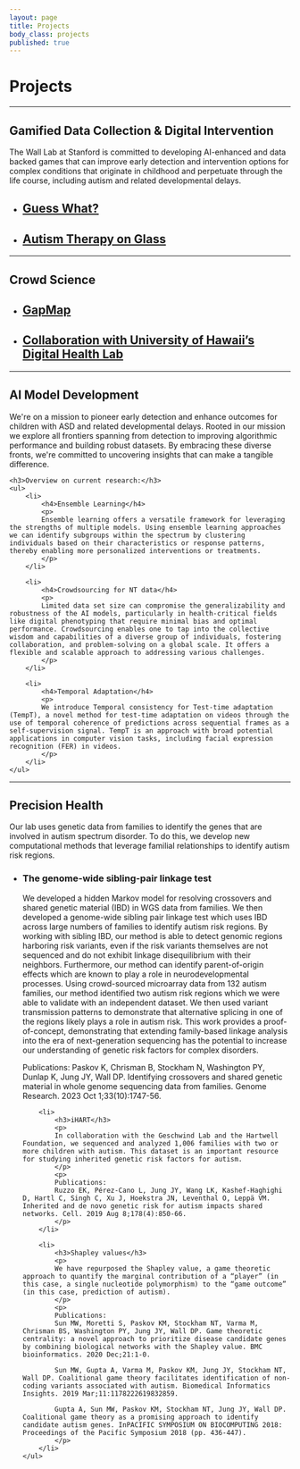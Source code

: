 ```yaml
---
layout: page
title: Projects
body_class: projects
published: true
---
```


# Projects
<hr>
<div class="row">
	<h2>Gamified Data Collection & Digital Intervention</h2>
    <p>
    The Wall Lab at Stanford is committed to developing AI-enhanced and data backed games that can improve early detection and intervention options for complex conditions that originate in childhood and perpetuate through the life course, including autism and related developmental delays.
    </p>
	<ul>
		<li><a href="{{ site.url }}/projects/guess-what/"><h2>Guess What?</h2></a></li>
		<li><a href="{{ site.url }}/projects/autism-therapy-on-glass/"><h2>Autism Therapy on Glass</h2></a></li>
	</ul>
</div>

<hr>
<div class="row">
	<h2>Crowd Science</h2>
    <p>
    </p>
	<ul>
		<li><a href="{{ site.url }}/projects/gapmap/"><h2>GapMap</h2></a></li>
		<li><a href="https://hawaiidigitalhealthlab.com/"><h2>Collaboration with University of Hawaii’s Digital Health Lab</h2></a></li>
	</ul>
</div>

<hr>
<div class="row">
	<h2>AI Model Development</h2>
    <p>
	We're on a mission to pioneer early detection and enhance outcomes for children with ASD and related developmental delays. Rooted in our mission we explore all frontiers spanning from detection to improving algorithmic performance and building robust datasets. By embracing these diverse fronts, we're committed to uncovering insights that can make a tangible difference.
    </p>
	
	<h3>Overview on current research:</h3>
	<ul>
		<li>
			<h4>Ensemble Learning</h4>
			<p>
			Ensemble learning offers a versatile framework for leveraging the strengths of multiple models. Using ensemble learning approaches we can identify subgroups within the spectrum by clustering individuals based on their characteristics or response patterns, thereby enabling more personalized interventions or treatments.
			</p>
		</li>

		<li>
			<h4>Crowdsourcing for NT data</h4>
			<p>
			Limited data set size can compromise the generalizability and robustness of the AI models, particularly in health-critical fields like digital phenotyping that require minimal bias and optimal performance. Crowdsourcing enables one to tap into the collective wisdom and capabilities of a diverse group of individuals, fostering collaboration, and problem-solving on a global scale. It offers a flexible and scalable approach to addressing various challenges.
			</p>
		</li>

		<li>
			<h4>Temporal Adaptation</h4>
			<p>
			We introduce Temporal consistency for Test-time adaptation (TempT), a novel method for test-time adaptation on videos through the use of temporal coherence of predictions across sequential frames as a self-supervision signal. TempT is an approach with broad potential applications in computer vision tasks, including facial expression recognition (FER) in videos.
			</p>
		</li>
	</ul>
	
</div>

<hr>
<div class="row">
	<h2>Precision Health</h2>
	<p>
	Our lab uses genetic data from families to identify the genes that are involved in autism spectrum disorder. To do this, we develop new computational methods that leverage familial relationships to identify autism risk regions.
	</p>
	<ul>
		<li>
			<h3>The genome-wide sibling-pair linkage test</h3>
			<p>
			We developed a hidden Markov model for resolving crossovers and shared genetic material (IBD) in WGS data from families. We then developed a genome-wide sibling pair linkage test which uses IBD across large numbers of families to identify autism risk regions. By working with sibling IBD, our method is able to detect genomic regions harboring risk variants, even if the risk variants themselves are not sequenced and do not exhibit linkage disequilibrium with their neighbors. Furthermore, our method can identify parent-of-origin effects which are known to play a role in neurodevelopmental processes. Using crowd-sourced microarray data from 132 autism families, our method identified two autism risk regions which we were able to validate with an independent dataset. We then used variant transmission patterns to demonstrate that alternative splicing in one of the regions likely plays a role in autism risk. This work provides a proof-of-concept, demonstrating that extending family-based linkage analysis into the era of next-generation sequencing has the potential to increase our understanding of genetic risk factors for complex disorders.
			</p>
			<p>
			Publications:
			Paskov K, Chrisman B, Stockham N, Washington PY, Dunlap K, Jung JY, Wall DP. Identifying crossovers and shared genetic material in whole genome sequencing data from families. Genome Research. 2023 Oct 1;33(10):1747-56.
			</p>
		</li>
		
		<li>
			<h3>iHART</h3>
			<p>
			In collaboration with the Geschwind Lab and the Hartwell Foundation, we sequenced and analyzed 1,006 families with two or more children with autism. This dataset is an important resource for studying inherited genetic risk factors for autism.
			</p>
			<p>
			Publications:
			Ruzzo EK, Pérez-Cano L, Jung JY, Wang LK, Kashef-Haghighi D, Hartl C, Singh C, Xu J, Hoekstra JN, Leventhal O, Leppä VM. Inherited and de novo genetic risk for autism impacts shared networks. Cell. 2019 Aug 8;178(4):850-66.
			</p>
		</li>
		
		<li>
			<h3>Shapley values</h3>
			<p>
			We have repurposed the Shapley value, a game theoretic approach to quantify the marginal contribution of a “player” (in this case, a single nucleotide polymorphism) to the “game outcome” (in this case, prediction of autism).
			</p>
			<p>
			Publications:
			Sun MW, Moretti S, Paskov KM, Stockham NT, Varma M, Chrisman BS, Washington PY, Jung JY, Wall DP. Game theoretic centrality: a novel approach to prioritize disease candidate genes by combining biological networks with the Shapley value. BMC bioinformatics. 2020 Dec;21:1-0.
			
			Sun MW, Gupta A, Varma M, Paskov KM, Jung JY, Stockham NT, Wall DP. Coalitional game theory facilitates identification of non-coding variants associated with autism. Biomedical Informatics Insights. 2019 Mar;11:1178222619832859.
			
			Gupta A, Sun MW, Paskov KM, Stockham NT, Jung JY, Wall DP. Coalitional game theory as a promising approach to identify candidate autism genes. InPACIFIC SYMPOSIUM ON BIOCOMPUTING 2018: Proceedings of the Pacific Symposium 2018 (pp. 436-447).
			</p>
		</li>
	</ul>
</div>

<!--
<hr>
<div class="row">
  <div class="quarter">
    <a href="{{ site.url }}/projects/guess-what/">  <img style="border-radius: 50%; width: 100%" src="{{ site.url }}/assets/images/projects/guess-what.png" /></a>
  </div>
  <div class="three-quarters">
    <a href="{{ site.url }}/projects/guess-what/"> <h2>Guess What?</h2></a>
    <p>
    This game is a research study for parents of children between the ages of 3 and 12 years. Families who participate in this game are helping researchers in the Wall Lab use machine learning and artificial intelligence to analyze behaviors expressed by children while interacting with family members via home video.
    </p>
  </div>
</div>

<hr>
<div class="row">
  <div class="quarter">
    <a href="{{ site.url }}/projects/gapmap/">  <img style="border-radius: 50%; width: 100%" src="{{ site.url }}/assets/images/projects/gapmap.png" /></a>
  </div>
  <div class="three-quarters">
    <a href="{{ site.url }}/projects/gapmap/"> <h2>GapMap</h2></a>
    <p>
    GapMap engages the community of families with autism to capture geographic, diagnostic, and resource usage information to yield a more complete and dynamically updated understanding of autism resource epidemiology.
    </p>
  </div>
</div>

<hr>
<div class="row">
  <div class="quarter">
    <a href="{{ site.url }}/projects/genome_algorithms/">  <img style="border-radius: 50%; width: 100%" src="{{ site.url }}/assets/images/dna.png" /></a>
  </div>
  <div class="three-quarters">
    <a href="{{ site.url }}/projects/genome_algorithms/"> <h2>Genomic Algorithms for Identifying Autism</h2></a>
    <p>
    We explore several algorithmic approaches to determining causal variants for detecting autism. These include game theoretic approaches (Shapley values), novel applications of the maximum flow algorithm, family-based statistical studies, and machine learning approaches.
    </p>
  </div>
</div>

<hr>
<div class="row">
  <div class="quarter">
    <a href="{{ site.url }}/projects/ssse/">  <img style="border-radius: 50%; width: 100%" src="{{ site.url }}/assets/images/ngs.png" /></a>
  </div>
  <div class="three-quarters">
    <a href="{{ site.url }}/projects/ssse/"> <h2>Systematic Sex-Biased Sequencing Errors</h2></a>
    <p>
    This is a large-scale genomics analysis of next-generation sequencing (NGS) datasets from autism case-control and family data. We explore systematic sex biasing errors in modern sequencing technologies for "reading" DNA base pairs from biological samples.
    </p>
  </div>
</div>

<hr>
<div class="row">
  <div class="quarter">
    <a href="{{ site.url }}/projects/microbiome-autism/"><img style="border-radius: 50%; width: 100%" src="{{ site.url }}/assets/images/projects/microbiome.png" /></a>
  </div>
  <div class="three-quarters">
    <a href="{{ site.url }}/projects/microbiome-autism/"> <h2>The Gut Microbiome in Autism</h2></a>
    <p>
    This study aims to improve our understanding of the link between gut microbiome functionality, genome variation, and ASD phenotype, and reveal the specific mechanisms by which the gut microbiome interacts with autism-related alleles to produce and modify ASD. We use the 16s sequence-based biomarkers to better capture phylogenetic relationships between microbiome taxa.
    </p>
  </div>
</div>

<hr>
<div class="row">
  <div class="quarter">
    <a href="{{ site.url }}/projects/autism-therapy-on-glass/">  <img style="border-radius: 50%; width: 100%" src="{{ site.url }}/assets/images/therapy-on-glass.png" /></a>
  </div>
  <div class="three-quarters">
    <a href="{{ site.url }}/projects/autism-therapy-on-glass/"> <h2>Autism Therapy on Glass</h2></a>
    <p>
    The Wall Lab, the Winograd Lab, and Sension are building a new tool on Google Glass, an interdisciplinary effort bringing together some of the brightest minds in psychiatry, behavioral science, human-computer interaction and artificial intelligence to create an assistive tool for facial emotion recognition. The Autism Glass Project seeks to provide individuals with challenges navigating social cues with a clinically validated therapeutic device to aid in interpreting facial expressions.
    </p>
  </div>
</div>

<hr>
<div class="row">
  <div class="quarter">
    <a href="{{ site.url }}/projects/ihart/">  <img style="border-radius: 50%; width: 100%" src="{{ site.url }}/assets/images/projects/ihart.png" /></a>
  </div>
  <div class="three-quarters">
    <a href="{{ site.url }}/projects/ihart/"><h2>iHart</h2></a>
    <p>
    Through a collaborative effort that includes researchers from Stanford, UCLA, the New York Genome Center, Cold Spring Harbor Laboratory, and the Simons Foundation, we have amassed a collection of whole genomes and phenotypic measurements on thousands of individuals from families with autism. This platform will help researchers explore connections across data and individuals to more precisely understand autism.
    </p>
  </div>
</div>

<hr>
<div class="row">
  <div class="quarter">
      <a href="{{ site.url }}/projects/homevideoproject/"><img style="border-radius: 50%; width: 100%" src="{{ site.url }}/assets/images/homevideoproject.png" /></a>
  </div>
  <div class="three-quarters">

  <a href="{{ site.url }}/projects/homevideoproject/">  <h2>Home Video Project</h2></a>
    <p>
This proof of concept project evaluated the feasibility of applying our machine learning classifiers to home videos to evaluate accuracy for detection of autism spectrum disorder in a non-clinical setting.
    </p>
  </div>
</div>
<hr>
-->
